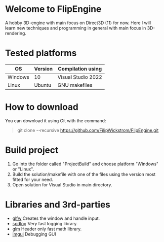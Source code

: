 # Welcome to FlipEngine
A hobby 3D-engine with main focus on Direct3D (11) for now. Here I will learn new techniques and programming in general with main focus in 3D-rendering.

# Tested platforms
| OS        | Version   | Compilation using   |
|-----------|-----------|---------------------|
| Windows   | 10        | Visual Studio 2022  |
| Linux     | Ubuntu    | GNU makefiles       |


# How to download
You can download it using Git with the command:

> git clone --recursive https://github.com/FilipWickstrom/FlipEngine.git
<!-- 
    > Download as Zip on GitHub [here](https://github.com/FilipWickstrom/FlipEngine/archive/refs/heads/main.zip)
-->

# Build project
1. Go into the folder called "ProjectBuild" and choose platform "Windows" or "Linux".
2. Build the solution/makefile with one of the files using the version most fitted for your need.
3. Open solution for Visual Studio in main directory.

# Libraries and 3rd-parties
* [glfw](https://github.com/glfw/glfw) Creates the window and handle input.
* [spdlog](https://github.com/gabime/spdlog) Very fast logging library.
* [glm](https://github.com/g-truc/glm) Header only fast math library.
* [imgui](https://github.com/ocornut/imgui) Debugging GUI
